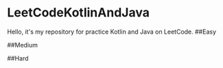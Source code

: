 # LeetCodeKotlinAndJava
Hello, it's my repository for practice Kotlin and Java on LeetCode.
##Easy

##Medium


##Hard
